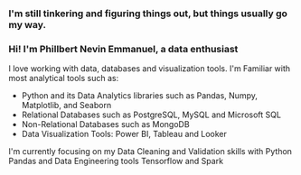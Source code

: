 ### I'm still tinkering and figuring things out, but things usually go my way. 
### Hi! I'm Phillbert Nevin Emmanuel, a data enthusiast

I love working with data, databases and visualization tools. I'm Familiar with most analytical tools such as:
* Python and its Data Analytics libraries such as Pandas, Numpy, Matplotlib, and Seaborn
* Relational Databases such as PostgreSQL, MySQL and Microsoft SQL
* Non-Relational Databases such as MongoDB
* Data Visualization Tools: Power BI, Tableau and Looker

I'm currently focusing on my Data Cleaning and Validation skills with Python Pandas and Data Engineering tools Tensorflow and Spark

<!--
**PhillbertNevinEmmanuel/PhillbertNevinEmmanuel** is a ✨ _special_ ✨ repository because its `README.md` (this file) appears on your GitHub profile.

Here are some ideas to get you started:

- 🔭 I’m currently working on ...
- 🌱 I’m currently learning ...
- 👯 I’m looking to collaborate on ...
- 🤔 I’m looking for help with ...
- 💬 Ask me about ...
- 📫 How to reach me: ...
- 😄 Pronouns: ...
- ⚡ Fun fact: ...
-->
